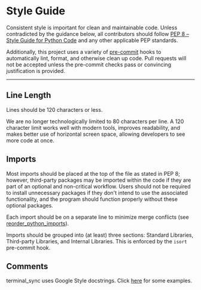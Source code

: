 # Style Guide

Consistent style is important for clean and maintainable code. Unless contradicted by the guidance below, all contributors should follow [PEP 8 – Style Guide for Python Code](https://peps.python.org/pep-0008/) and any other applicable PEP standards.

Additionally, this project uses a variety of [pre-commit](https://pre-commit.com/) hooks to automatically lint, format, and otherwise clean up code. Pull requests will not be accepted unless the pre-commit checks pass or convincing justification is provided.

---

## Line Length

Lines should be 120 characters or less.

We are no longer technologically limited to 80 characters per line. A 120 character limit works well with modern tools, improves readability, and makes better use of horizontal screen space, allowing developers to see more code at once.

## Imports

Most imports should be placed at the top of the file as stated in PEP 8; however, third-party packages may be imported within the code if they are part of an optional and non-critical workflow. Users should not be required to install unnecessary packages if they don't intend to use the associated functionality, and the program should function properly without these optional packages.

Each import should be on a separate line to minimize merge conflicts (see [reorder_python_imports](https://github.com/asottile/reorder_python_imports#why-this-style)).

Imports should be grouped into (at least) three sections: Standard Libraries, Third-party Libraries, and Internal Libraries. This is enforced by the `isort` pre-commit hook.

## Comments

terminal_sync uses Google Style docstrings. Click [here](https://sphinxcontrib-napoleon.readthedocs.io/en/latest/example_google.html) for some examples.
